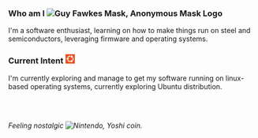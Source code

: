 <div>
  <h3>Who am I <img
    src="https://raw.githubusercontent.com/passas/passas/refs/heads/main/assets/favicon/anonymous/anonymous-favicon-64x64.ico"
    width="24"
    height="24"
    alt="Guy Fawkes Mask, Anonymous Mask Logo">
  </h3>
  <p>I'm a software enthusiast, learning on how to make things run on steel and semiconductors, leveraging firmware and operating systems.</p>
</div>

<div>
  <h3>Current Intent <img
    src="https://raw.githubusercontent.com/passas/passas/refs/heads/main/assets/favicon/canonical/ubuntu-canonical-favicon-32x32.png"
    width="19"
    height="19"
    alt="Canonical Ubuntu Logo">
  </h3>
  <div>
  <p>I'm currently exploring and manage to get my software running on linux-based operating systems, currently exploring Ubuntu distribution.</p>
  </div>
</div>

<br>
<br>

<div>
  <p>
    <i>
      Feeling nostalgic <img
      src="https://raw.githubusercontent.com/passas/passas/refs/heads/main/assets/favicon/nostalgic/coin-favicon-64x64.ico"
      width="32"
      height="32"
      alt="Nintendo, Yoshi coin.">
    </i>
  </p>
</div>
